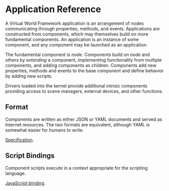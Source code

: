 Application Reference
=====================

A Virtual World Framework application is an arrangement of nodes communicating through properties,
methods, and events. Applications are constructed from components, which may themselves build on
more fundamental components. An application is an instance of some component, and any component may
be launched as an application.

The fundamental component is *node*. Components build on *node* and others by *extending* a
component, *implementing* functionality from multiple components, and adding components as children.
Components add new properties, methods and events to the base component and define behavior by
adding new scripts.

Drivers loaded into the kernel provide additional intrisic components providing access to scene
managers, external devices, and other functions.


Format
------

Components are written as either JSON or YAML documents and served as Internet resources. The two
formats are equivalent, although YAML is somewhat easier for humans to write.

[Specification](example.vwf.html).


Script Bindings
---------------

Component scripts execute in a context appropriate for the scripting language.

[JavaScript binding](example.html).
